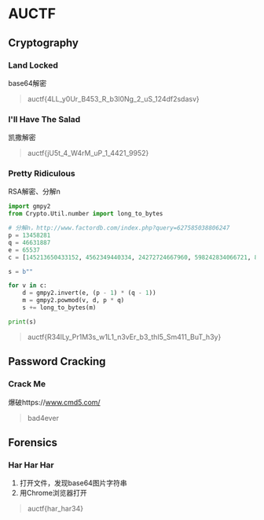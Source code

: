 # AUCTF

## Cryptography

### Land Locked

base64解密

> auctf{4LL_y0Ur_B453_R_b3l0Ng_2_uS_124df2sdasv}

### I'll Have The Salad

凯撒解密

>  auctf{jU5t_4_W4rM_uP_1_4421_9952}

### Pretty Ridiculous

RSA解密、分解n

```python
import gmpy2
from Crypto.Util.number import long_to_bytes

# 分解n，http://www.factordb.com/index.php?query=627585038806247
p = 13458281
q = 46631887
e = 65537
c = [145213650433152, 4562349440334, 24272724667960, 598242834066721, 89584939111364, 426756492371444, 511701778613016, 551732685650248, 296367799892003, 63113462897284, 198510931603899, 321201931522255, 401044612595398, 542697603423052, 213898535689643, 275839755798105, 185841409622217, 551732685650248, 121188708737752, 401044612595398, 512808963720303, 275839755798105, 198510931603899, 275839755798105, 401044612595398, 174484844253615, 551732685650248, 174486913717420, 575163265381617, 213898535689643, 401044612595398, 49103824223436, 551732685650248, 401044612595398, 598242834066721, 202722428784490, 306606077829794, 53801100921263, 401044612595398, 184805755675232, 405971446461049, 296367799892003, 275839755798105, 275839755798105, 401044612595398, 358054299396778, 4562349440334, 320837325468842, 401044612595398, 202722428784490, 551732685650248, 321201931522255, 228350651363859]

s = b""

for v in c:
    d = gmpy2.invert(e, (p - 1) * (q - 1))
    m = gmpy2.powmod(v, d, p * q)
    s += long_to_bytes(m)

print(s)
```

> auctf{R34lLy_Pr1M3s_w1L1_n3vEr_b3_thI5_Sm411_BuT_h3y}

## Password Cracking

### Crack Me

爆破https://www.cmd5.com/

> bad4ever

## Forensics

### Har Har Har

1. 打开文件，发现base64图片字符串
2. 用Chrome浏览器打开

> auctf{har_har34}